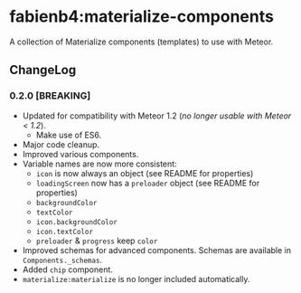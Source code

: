 fabienb4:materialize-components
=========================

A collection of Materialize components (templates) to use with Meteor.

## ChangeLog

### 0.2.0 [BREAKING]

- Updated for compatibility with Meteor 1.2 (_no longer usable with Meteor < 1.2_).
  - Make use of ES6.
- Major code cleanup.
- Improved various components.
- Variable names are now more consistent:
  - `icon` is now always an object (see README for properties)
  - `loadingScreen` now has a `preloader` object (see README for properties)
  - `backgroundColor`
  - `textColor`
  - `icon.backgroundColor`
  - `icon.textColor`
  - `preloader` & `progress` keep `color`
- Improved schemas for advanced components. Schemas are available in `Components._schemas`.
- Added `chip` component.
- `materialize:materialize` is no longer included automatically.
